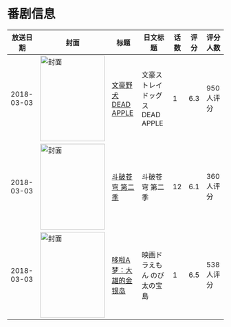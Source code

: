 # 番剧信息

|放送日期|封面|标题|日文标题|话数|评分|评分人数|
|---|---|---|---|---|---|---|
|2018-03-03|<img src="//lain.bgm.tv/pic/cover/c/53/48/209596_11lLp.jpg" alt="封面" style="width:150px;height:200px;object-fit:cover;">|[文豪野犬 DEAD APPLE](https://bangumi.tv/subject/209596)|文豪ストレイドッグス DEAD APPLE|1|6.3|950人评分|
|2018-03-03|<img src="//lain.bgm.tv/pic/cover/c/fc/a5/212361_CciFF.jpg" alt="封面" style="width:150px;height:200px;object-fit:cover;">|[斗破苍穹 第二季](https://bangumi.tv/subject/212361)|斗破苍穹 第二季|12|6.1|360人评分|
|2018-03-03|<img src="//lain.bgm.tv/pic/cover/c/a9/23/217072_GNrwc.jpg" alt="封面" style="width:150px;height:200px;object-fit:cover;">|[哆啦A梦：大雄的金银岛](https://bangumi.tv/subject/217072)|映画ドラえもん のび太の宝島|1|6.5|538人评分|
